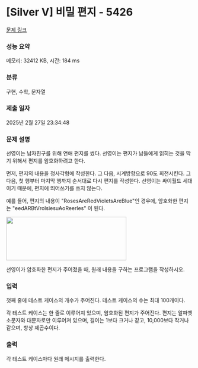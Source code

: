 # [Silver V] 비밀 편지 - 5426 

[문제 링크](https://www.acmicpc.net/problem/5426) 

### 성능 요약

메모리: 32412 KB, 시간: 184 ms

### 분류

구현, 수학, 문자열

### 제출 일자

2025년 2월 27일 23:34:48

### 문제 설명

<p>선영이는 남자친구를 위해 연애 편지를 썼다. 선영이는 편지가 남들에게 읽히는 것을 막기 위해서 편지를 암호화하려고 한다.</p>

<p>먼저, 편지의 내용을 정사각형에 작성한다. 그 다음, 시계방향으로 90도 회전시킨다. 그 다음, 첫 행부터 마지막 행까지 순서대로 다시 편지를 작성한다. 선영이는 싸이월드 세대이기 때문에, 편지에 띄어쓰기를 쓰지 않는다.</p>

<p>예를 들어, 편지의 내용이 "RosesAreRedVioletsAreBlue"인 경우에, 암호화한 편지는 "eedARBtVrolsiesuAoReerles" 이 된다.</p>

<p><img alt="" src="https://www.acmicpc.net/upload/images/encode.png" style="height:117px; width:324px"></p>

<p>선영이가 암호화한 편지가 주어졌을 때, 원래 내용을 구하는 프로그램을 작성하시오.</p>

### 입력 

 <p>첫째 줄에 테스트 케이스의 개수가 주어진다. 테스트 케이스의 수는 최대 100개이다.</p>

<p>각 테스트 케이스는 한 줄로 이루어져 있으며, 암호화된 편지가 주어진다. 편지는 알파벳 소문자와 대문자로만 이루어져 있으며, 길이는 1보다 크거나 같고, 10,000보다 작거나 같으며, 항상 제곱수이다.</p>

### 출력 

 <p>각 테스트 케이스마다 원래 메시지를 출력한다.</p>

